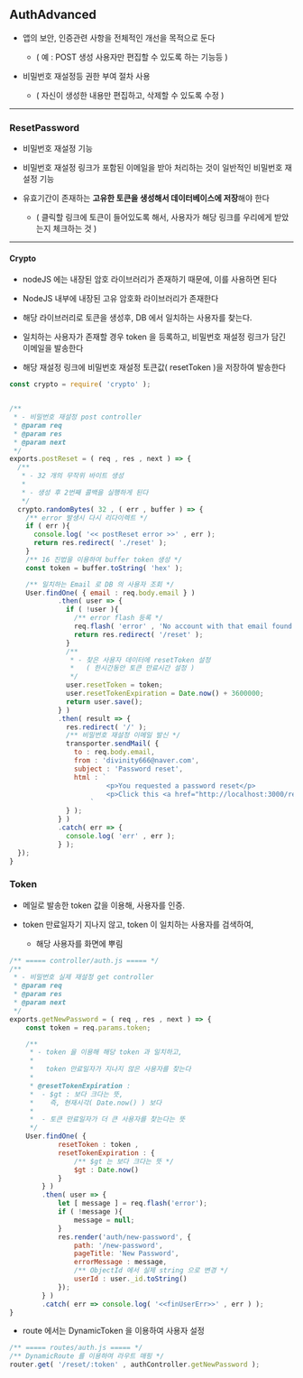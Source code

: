 ## AuthAdvanced

- 앱의 보안, 인증관련 사항을 전체적인 개선을 목적으로 둔다
  - ( 예 : POST 생성 사용자만 편집할 수 있도록 하는 기능등 )


- 비밀번호 재설정등 권한 부여 절차 사용
  - ( 자신이 생성한 내용만 편집하고, 삭제할 수 있도록 수정 )
   
---

### ResetPassword

- 비밀번호 재설정 기능


- 비밀번호 재설정 링크가 포함된 이메일을 받아 처리하는 것이 일반적인 비밀번호 재설정 기능


- 유효기간이 존재하는 **고유한 토큰을 생성해서 데이터베이스에 저장**해야 한다
  - ( 클릭할 링크에 토큰이 들어있도록 해서, 사용자가 해당 링크를 우리에게 받았는지 체크하는 것 )

---

#### Crypto

- nodeJS 에는 내장된 암호 라이브러리가 존재하기 때문에, 이를 사용하면 된다


- NodeJS 내부에 내장된 고유 암호화 라이브러리가 존재한다


- 해당 라이브러리로 토큰을 생성후, DB 에서 일치하는 사용자를 찾는다.


- 일치하는 사용자가 존재할 경우 token 을 등록하고, 비밀번호 재설정 링크가 담긴 이메일을 발송한다


- 해당 재설정 링크에 비밀번호 재설정 토큰값( resetToken )을 저장하여 발송한다

````javascript
const crypto = require( 'crypto' );


/**
 * - 비밀번호 재설정 post controller
 * @param req
 * @param res
 * @param next
 */
exports.postReset = ( req , res , next ) => {
  /**
   * - 32 개의 무작위 바이트 생성
   *
   * - 생성 후 2번째 콜백을 실행하게 된다
   */
  crypto.randomBytes( 32 , ( err , buffer ) => {
    /** error 발생시 다시 리다이렉트 */
    if ( err ){
      console.log( '<< postReset error >>' , err );
      return res.redirect( './reset' );
    }
    /** 16 진법을 이용하여 buffer token 생성 */
    const token = buffer.toString( 'hex' );

    /** 일치하는 Email 로 DB 의 사용자 조회 */
    User.findOne( { email : req.body.email } )
            .then( user => {
              if ( !user ){
                /** error flash 등록 */
                req.flash( 'error' , 'No account with that email found.' );
                return res.redirect( '/reset' );
              }
              /**
               * - 찾은 사용자 데이터에 resetToken 설정
               *   ( 한시간동안 토큰 만료시간 설정 )
               */
              user.resetToken = token;
              user.resetTokenExpiration = Date.now() + 3600000;
              return user.save();
            } )
            .then( result => {
              res.redirect( '/' );
              /** 비밀번호 재설정 이메일 발신 */
              transporter.sendMail( {
                to : req.body.email,
                from : 'divinity666@naver.com',
                subject : 'Password reset',
                html : `
                        <p>You requested a password reset</p>
                        <p>Click this <a href="http://localhost:3000/reset/${ token }">link</a> to set a new password.</p>
                    `
              } );
            } )
            .catch( err => {
              console.log( 'err' , err );
            } );
  });
}
````

### Token

- 메일로 발송한 token 값을 이용해, 사용자를 인증.


- token 만료일자기 지나지 않고, token 이 일치하는 사용자를 검색하여,
  - 해당 사용자를 화면에 뿌림

````javascript
/** ===== controller/auth.js ===== */
/**
 * - 비밀번호 실제 재설정 get controller
 * @param req
 * @param res
 * @param next
 */
exports.getNewPassword = ( req , res , next ) => {
    const token = req.params.token;

    /**
     * - token 을 이용해 해당 token 과 일치하고,
     *
     *   token 만료일자가 지나지 않은 사용자를 찾는다
     *
     * @resetTokenExpiration :
     *  - $gt : 보다 크다는 뜻,
     *    즉, 현재시각( Date.now() ) 보다
     *
     *  - 토큰 만료일자가 더 큰 사용자를 찾는다는 뜻
     */
    User.findOne( {
            resetToken : token ,
            resetTokenExpiration : {
                /** $gt 는 보다 크다는 뜻 */
                $gt : Date.now()
            }
        } )
        .then( user => {
            let [ message ] = req.flash('error');
            if ( !message ){
                message = null;
            }
            res.render('auth/new-password', {
                path: '/new-password',
                pageTitle: 'New Password',
                errorMessage : message,
                /** ObjectId 에서 실제 string 으로 변경 */
                userId : user._id.toString()
            });
        } )
        .catch( err => console.log( '<<finUserErr>>' , err ) );
}
````

- route 에서는 DynamicToken 을 이용하여 사용자 설정

````javascript
/** ===== routes/auth.js ===== */
/** DynamicRoute 를 이용하여 라우트 매핑 */
router.get( '/reset/:token' , authController.getNewPassword );

````